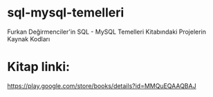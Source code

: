 # sql-mysql-temelleri
Furkan Değirmenciler'in SQL - MySQL Temelleri Kitabındaki Projelerin Kaynak Kodları
# Kitap linki:
https://play.google.com/store/books/details?id=MMQuEQAAQBAJ

